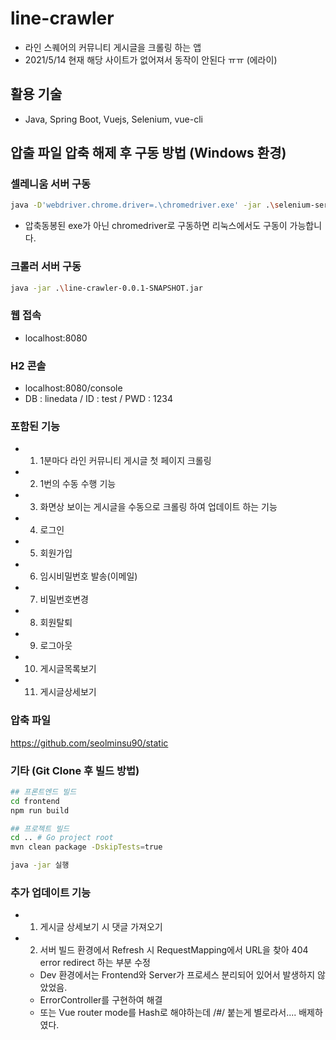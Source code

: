 # line-crawler
- 라인 스퀘어의 커뮤니티 게시글을 크롤링 하는 앱
- 2021/5/14 현재 해당 사이트가 없어져서 동작이 안된다 ㅠㅠ (에라이)

## 활용 기술
- Java, Spring Boot, Vuejs, Selenium, vue-cli

## 압출 파일 압축 해제 후 구동 방법 (Windows 환경)

### 셀레니움 서버 구동
```bash
java -D'webdriver.chrome.driver=.\chromedriver.exe' -jar .\selenium-server-standalone-3.141.59.jar -timeout 300 -browserTimeout 60 -port 44444
```
- 압축동봉된 exe가 아닌 chromedriver로 구동하면 리눅스에서도 구동이 가능합니다.

### 크롤러 서버 구동
```bash
java -jar .\line-crawler-0.0.1-SNAPSHOT.jar
```

### 웹 접속
- localhost:8080

### H2 콘솔
- localhost:8080/console
- DB : linedata / ID : test / PWD : 1234

### 포함된 기능
- 1.  1분마다 라인 커뮤니티 게시글 첫 페이지 크롤링
- 2.  1번의 수동 수행 기능
- 3.  화면상 보이는 게시글을 수동으로 크롤링 하여 업데이트 하는 기능
- 4.  로그인
- 5.  회원가입
- 6.  임시비밀번호 발송(이메일)
- 7.  비밀번호변경
- 8.  회원탈퇴
- 9.  로그아웃
- 10. 게시글목록보기
- 11. 게시글상세보기

### 압축 파일
https://github.com/seolminsu90/static

### 기타 (Git Clone 후 빌드 방법)
```bash
## 프론트엔드 빌드
cd frontend
npm run build

## 프로젝트 빌드
cd .. # Go project root
mvn clean package -DskipTests=true

java -jar 실행
```

### 추가 업데이트 기능
- 1. 게시글 상세보기 시 댓글 가져오기
- 2. 서버 빌드 환경에서 Refresh 시 RequestMapping에서 URL을 찾아 404 error redirect 하는 부분 수정
    - Dev 환경에서는 Frontend와 Server가 프로세스 분리되어 있어서 발생하지 않았었음.
    - ErrorController를 구현하여 해결
    - 또는 Vue router mode를 Hash로 해야하는데 /#/ 붙는게 별로라서.... 배제하였다.
